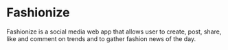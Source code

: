 # Fashionize
Fashionize is a social media web app that allows user to create, post, share, like  and comment on trends and to gather fashion news of the day.
